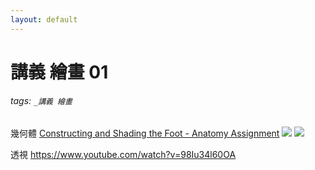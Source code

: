 ```yaml
---
layout: default
---
```


# 講義 繪畫 01

###### tags: `_講義 繪畫`

幾何體
[Constructing and Shading the Foot - Anatomy Assignment](
https://www.youtube.com/watch?v=1Qe3bSXGC5A)
![](https://i.imgur.com/aJyOoVK.png)
![](https://i.imgur.com/f4oq9ZV.png)

透視
https://www.youtube.com/watch?v=98Iu34l60OA